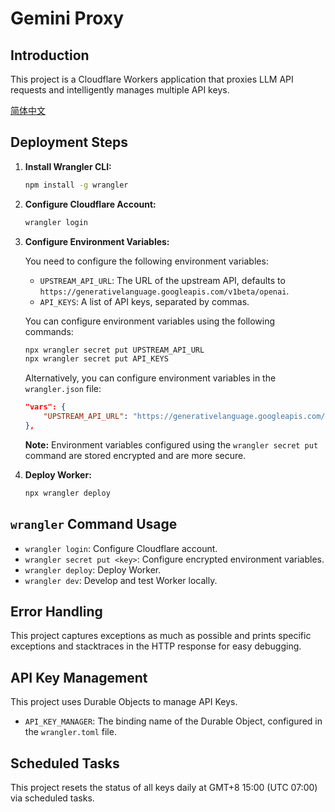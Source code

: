 # Gemini Proxy

## Introduction

This project is a Cloudflare Workers application that proxies LLM API requests and intelligently manages multiple API keys.

[简体中文](/docs/README_zh-CN.md)

## Deployment Steps

1.  **Install Wrangler CLI:**

    ```bash
    npm install -g wrangler
    ```

2.  **Configure Cloudflare Account:**

    ```bash
    wrangler login
    ```

3.  **Configure Environment Variables:**

    You need to configure the following environment variables:

    *   `UPSTREAM_API_URL`: The URL of the upstream API, defaults to `https://generativelanguage.googleapis.com/v1beta/openai`.
    *   `API_KEYS`: A list of API keys, separated by commas.

    You can configure environment variables using the following commands:

    ```bash
    npx wrangler secret put UPSTREAM_API_URL
    npx wrangler secret put API_KEYS
    ```

    Alternatively, you can configure environment variables in the `wrangler.json` file:

    ```json
    "vars": {
		"UPSTREAM_API_URL": "https://generativelanguage.googleapis.com/v1beta/openai"
	},
    ```

    **Note:** Environment variables configured using the `wrangler secret put` command are stored encrypted and are more secure.

4.  **Deploy Worker:**

    ```bash
    npx wrangler deploy
    ```

## `wrangler` Command Usage

*   `wrangler login`: Configure Cloudflare account.
*   `wrangler secret put <key>`: Configure encrypted environment variables.
*   `wrangler deploy`: Deploy Worker.
*   `wrangler dev`: Develop and test Worker locally.

## Error Handling

This project captures exceptions as much as possible and prints specific exceptions and stacktraces in the HTTP response for easy debugging.

## API Key Management

This project uses Durable Objects to manage API Keys.

*   `API_KEY_MANAGER`: The binding name of the Durable Object, configured in the `wrangler.toml` file.

## Scheduled Tasks

This project resets the status of all keys daily at GMT+8 15:00 (UTC 07:00) via scheduled tasks.